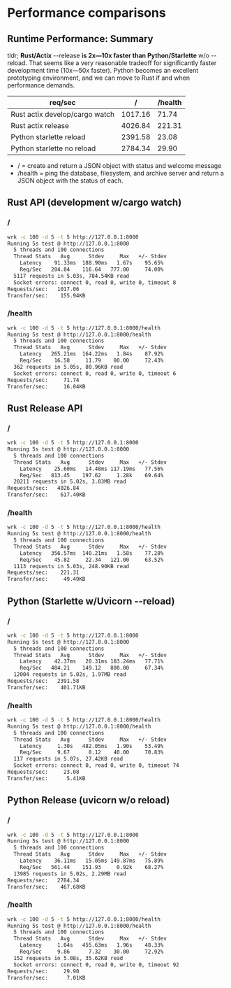# Performance comparisons

## Runtime Performance: Summary

tldr; **Rust/Actix** --release **is 2x—10x faster than Python/Starlette** w/o --reload. That seems like a very reasonable tradeoff for significantly faster development time (10x—50x faster). Python becomes an excellent prototyping environment, and we can move to Rust if and when performance demands.

| req/sec                        | /       | /health |
| ------------------------------ | ------- | ------- |
| Rust actix develop/cargo watch | 1017.16 | 71.74   |
| Rust actix release             | 4026.84 | 221.31  |
| Python starlette reload        | 2391.58 | 23.08   |
| Python starlette no reload     | 2784.34 | 29.90   |

* / = create and return a JSON object with status and welcome message
* /health = ping the database, filesystem, and archive server and return a JSON object with the status of each.

## Rust API (development w/cargo watch)

### /

```bash
wrk -c 100 -d 5 -t 5 http://127.0.0.1:8000
Running 5s test @ http://127.0.0.1:8000
  5 threads and 100 connections
  Thread Stats   Avg      Stdev     Max   +/- Stdev
    Latency    91.33ms  188.90ms   1.67s    95.65%
    Req/Sec   204.84    116.64   777.00     74.00%
  5117 requests in 5.03s, 784.54KB read
  Socket errors: connect 0, read 0, write 0, timeout 8
Requests/sec:   1017.06
Transfer/sec:    155.94KB
```

### /health

```bash
wrk -c 100 -d 5 -t 5 http://127.0.0.1:8000/health
Running 5s test @ http://127.0.0.1:8000/health
  5 threads and 100 connections
  Thread Stats   Avg      Stdev     Max   +/- Stdev
    Latency   265.21ms  164.22ms   1.84s    87.92%
    Req/Sec    16.58     11.79    80.00     72.43%
  362 requests in 5.05s, 80.96KB read
  Socket errors: connect 0, read 0, write 0, timeout 6
Requests/sec:     71.74
Transfer/sec:     16.04KB
```

## Rust Release API

### /

```bash
wrk -c 100 -d 5 -t 5 http://127.0.0.1:8000
Running 5s test @ http://127.0.0.1:8000
  5 threads and 100 connections
  Thread Stats   Avg      Stdev     Max   +/- Stdev
    Latency    25.60ms   14.48ms 117.19ms   77.56%
    Req/Sec   813.45    197.62     1.28k    69.64%
  20211 requests in 5.02s, 3.03MB read
Requests/sec:   4026.84
Transfer/sec:    617.40KB
```

### /health

```bash
wrk -c 100 -d 5 -t 5 http://127.0.0.1:8000/health
Running 5s test @ http://127.0.0.1:8000/health
  5 threads and 100 connections
  Thread Stats   Avg      Stdev     Max   +/- Stdev
    Latency   356.57ms  140.21ms   1.58s    77.28%
    Req/Sec    45.82     22.34   121.00     63.52%
  1113 requests in 5.03s, 248.90KB read
Requests/sec:    221.31
Transfer/sec:     49.49KB
```

## Python (Starlette w/Uvicorn --reload)

### /

```bash
wrk -c 100 -d 5 -t 5 http://127.0.0.1:8000
Running 5s test @ http://127.0.0.1:8000
  5 threads and 100 connections
  Thread Stats   Avg      Stdev     Max   +/- Stdev
    Latency    42.37ms   20.31ms 183.24ms   77.71%
    Req/Sec   484.21    149.12   800.00     67.34%
  12004 requests in 5.02s, 1.97MB read
Requests/sec:   2391.58
Transfer/sec:    401.71KB
```

### /health

```bash
wrk -c 100 -d 5 -t 5 http://127.0.0.1:8000/health
Running 5s test @ http://127.0.0.1:8000/health
  5 threads and 100 connections
  Thread Stats   Avg      Stdev     Max   +/- Stdev
    Latency     1.30s   482.05ms   1.90s    53.49%
    Req/Sec     9.67      8.12    40.00     70.83%
  117 requests in 5.07s, 27.42KB read
  Socket errors: connect 0, read 0, write 0, timeout 74
Requests/sec:     23.08
Transfer/sec:      5.41KB
```

## Python Release (uvicorn w/o reload)

### /

```bash
wrk -c 100 -d 5 -t 5 http://127.0.0.1:8000
Running 5s test @ http://127.0.0.1:8000
  5 threads and 100 connections
  Thread Stats   Avg      Stdev     Max   +/- Stdev
    Latency    36.11ms   15.05ms 149.87ms   75.89%
    Req/Sec   561.44    151.93     0.92k    68.27%
  13985 requests in 5.02s, 2.29MB read
Requests/sec:   2784.34
Transfer/sec:    467.68KB
```

### /health

```bash
wrk -c 100 -d 5 -t 5 http://127.0.0.1:8000/health
Running 5s test @ http://127.0.0.1:8000/health
  5 threads and 100 connections
  Thread Stats   Avg      Stdev     Max   +/- Stdev
    Latency     1.04s   455.63ms   1.96s    48.33%
    Req/Sec     9.86      7.32    30.00     72.92%
  152 requests in 5.08s, 35.62KB read
  Socket errors: connect 0, read 0, write 0, timeout 92
Requests/sec:     29.90
Transfer/sec:      7.01KB
```

